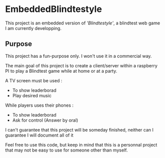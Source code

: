 # EmbeddedBlindtestyle

This project is an embedded version of _'Blindtestyle'_, a blindtest web game I am currently developping.

## Purpose

This project has a fun-purpose only. I won't use it in a commercial way.

The main goal of this project is to create a client/server within a raspberry PI to play a Blindtest game while at home or at a party.

A TV screen must be used :
- To show leaderborad
- Play desired music

While players uses their phones :
- To show leaderborad
- Ask for control (Answer by oral)

I can't guarantee that this project will be someday finished, neither can I guarantee I will document all of it

Feel free to use this code, but keep in mind that this is a personnal project that may not be easy to use for someone other than myself.
